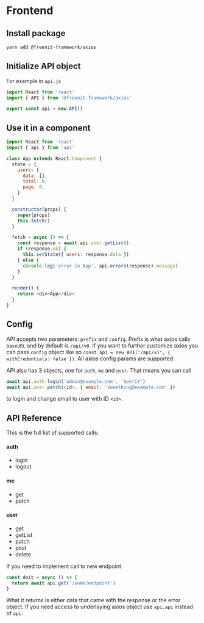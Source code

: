 # Frontend

## Install package
```bash
yarn add @freenit-framework/axios
```

## Initialize API object
For example in `api.js`
```js
import React from 'react'
import { API } from '@freenit-framework/axios'

export const api = new API()
```

## Use it in a component
```js
import React from 'react'
import { api } from 'api'

class App extends React.Component {
  state = {
    users: {
      data: [],
      total: 0,
      page: 0,
    }
  }

  constructor(props) {
    super(props)
    this.fetch()
  }

  fetch = async () => {
    const response = await api.user.getList()
    if (response.ok) {
      this.setState({ users: response.data })
    } else {
      console.log('error in App', api.errors(response).message)
    }
  }

  render() {
    return <div>App</div>
  }
}
```

## Config
API accepts two parameters: `prefix` and `config`. Prefix is what axios calls
`baseURL` and by default is `/api/v0`. If you want to further customize axios
you can pass `config` object like so 
`const api = new API('/api/v1', { withCredentials: false })`. All axios config
params are supported.

API also has 3 objects, one for `auth`, `me` and `user`. That means you can
call
```js
await api.auth.login('admin@example.com', 'Sekrit')
await api.user.patch(<id>, { email: 'something@example.com' })
```
to login and change email to user with ID `<id>`.

## API Reference
This is the full list of supported calls:
#### auth

  * login
  * logout

#### me

  * get
  * patch

#### user

  * get
  * getList
  * patch
  * post
  * delete

If you need to implement call to new endpoint
```js
const doit = async () => {
  return await api.get('/some/endpoint')
}
```
What it returns is either data that came with the response or the error object.
If you need access to underlaying axios object use `api.api` instead of `api`.

